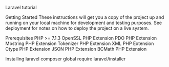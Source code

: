 Laravel tutorial

Getting Started
These instructions will get you a copy of the project up and running on your local machine for development and testing purposes. See deployment for notes on how to deploy the project on a live system.

Prerequisites
PHP >= 7.1.3
OpenSSL PHP Extension
PDO PHP Extension
Mbstring PHP Extension
Tokenizer PHP Extension
XML PHP Extension
Ctype PHP Extension
JSON PHP Extension
BCMath PHP Extension

Installing laravel
composer global require laravel/installer

